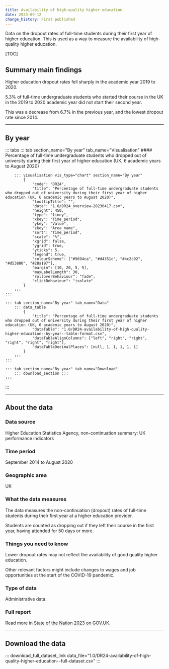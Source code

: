 ```yaml
---
title: Availability of high-quality higher education
date: 2023-09-12
change_history: First published
---
```


Data on the dropout rates of full-time students during their first year of higher education.
This is used as a way to measure the availability of high-quality higher education.

[TOC]

## Summary main findings

Higher education dropout rates fell sharply in the academic year 2019 to 2020.

5.3% of full-time undergraduate students who started their course in the UK in the 2019 to 2020 academic year
did not start their second year.

This was a decrease from 6.7% in the previous year, and the lowest dropout rate since 2014.

---

## By year

::: tabs
    ::: tab section_name="By year" tab_name="Visualisation"
        #### Percentage of full-time undergraduate students who dropped out of university during their first year of higher education (UK, 6 academic years to August 2020)

        ::: visualisation vis_type="chart" section_name="By year"
            {
                "code": "DR24",
                "title": "Percentage of full-time undergraduate students who dropped out of university during their first year of higher education (UK, 6 academic years to August 2020)",
                "tooltipTitle": "",
                "data": "1.0/DR24_overview-20230417.csv",
                "height": 450,
                "type": "liney",
                "xkey": "Time_period",
                "ykey": "Value",
                "zkey": "Area_name",
                "sort": "Time_period",
                "scale": "%",
                "xgrid": false,
                "ygrid": true,
                "yticks": 5,
                "legend": true,
                "colourScheme": ["#5694ca", "#d4351c", "#4c2c92", "#d53880", "#28a197"],
                "margin": [10, 20, 5, 5],
                "maxLabelLength": 30,
                "rolloverBehaviour": "fade",
                "clickBehaviour": "isolate"
            }
        :::
    :::

    ::: tab section_name="By year" tab_name="Data"
        ::: data_table
            {
                "title": "Percentage of full-time undergraduate students who dropped out of university during their first year of higher education (UK, 6 academic years to August 2020)",
                "dataTable": "1.0/DR24-availability-of-high-quality-higher-education--by-year--table-format.csv",
                "dataTableAlignColumns": ["left", "right", "right", "right", "right", "right"],
                "dataTableDecimalPlaces": [null, 1, 1, 1, 1, 1]
            }
        :::
    :::

    ::: tab section_name="By year" tab_name="Download"
        ::: download_section :::
    :::
:::

---

## About the data

### Data source
Higher Education Statistics Agency, non-continuation summary: UK performance indicators

### Time period
September 2014 to August 2020

### Geographic area
UK

### What the data measures
The data measures the non-continuation (dropout) rates of full-time students during their first year at a higher education provider.

Students are counted as dropping out if they left their course in the first year, having attended for 50 days or more.

### Things you need to know
Lower dropout rates may not reflect the availability of good quality higher education.

Other relevant factors might include changes to wages and job opportunities at the start of the COVID-19 pandemic.

### Type of data
Administrative data.

### Full report
Read more in [State of the Nation 2023 on GOV.UK](https://www.gov.uk/government/publications/state-of-the-nation-2023-people-and-places).

---

## Download the data

::: download_full_dataset_link data_file="1.0/DR24-availability-of-high-quality-higher-education--full-dataset.csv" :::
